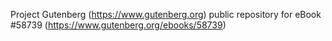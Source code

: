 Project Gutenberg (https://www.gutenberg.org) public repository for eBook #58739 (https://www.gutenberg.org/ebooks/58739)
